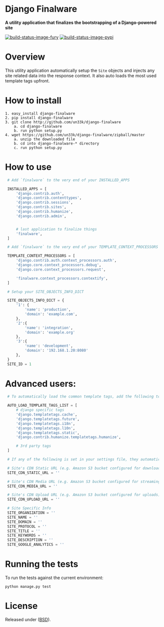 Django Finalware
====================

**A utility application that finalizes the bootstrapping of a Django-powered site**

[![build-status-image-fury]][fury]
[![build-status-image-pypi]][pypi]


Overview
====================

This utility application automatically setup the `Site` objects and injects any site related
data into the response context. It also auto loads the most used template tags upfront.

How to install
====================

    1. easy_install django-finalware
    2. pip install django-finalware
    3. git clone http://github.com/un33k/django-finalware
        a. cd django-finalware
        b. run python setup.py
    4. wget https://github.com/un33k/django-finalware/zipball/master
        a. unzip the downloaded file
        b. cd into django-finalware-* directory
        c. run python setup.py


How to use
====================

   ```python
    # Add `finalware` to the very end of your INSTALLED_APPS

    INSTALLED_APPS = [
        'django.contrib.auth',
        'django.contrib.contenttypes',
        'django.contrib.sessions',
        'django.contrib.sites',
        'django.contrib.humanize',
        'django.contrib.admin',


        # last application to finalize things
        'finalware',
    ]
   ```

   ```python
    # Add `finalware` to the very end of your TEMPLATE_CONTEXT_PROCESSORS

    TEMPLATE_CONTEXT_PROCESSORS = [
        'django.contrib.auth.context_processors.auth',
        'django.core.context_processors.debug',
        'django.core.context_processors.request',

        'finalware.context_processors.contextify',
    ]
   ```

   ```python
    # Setup your SITE_OBJECTS_INFO_DICT

    SITE_OBJECTS_INFO_DICT = {
        '1': {
            'name': 'production',
            'domain': 'example.com',
        },
        '2':{
            'name': 'integration',
            'domain': 'example.org'
        },
        '3':{
            'name': 'development',
            'domain': '192.168.1.20:8080'
        },
    }
    SITE_ID = 1
   ```


Advanced users:
====================

   ```python
    # To automatically load the common template tags, add the following to your settings file

    AUTO_LOAD_TEMPLATE_TAGS_LIST = [
        # django specific tags
        'django.templatetags.cache',
        'django.templatetags.future',
        'django.templatetags.i18n',
        'django.templatetags.l10n',
        'django.templatetags.static',
        'django.contrib.humanize.templatetags.humanize',

        # 3rd party tags
    ]

   ```

   ```python
    # If any of the following is set in your settings file, they automatically get inject into the context

    # Site's CDN Static URL (e.g. Amazon S3 bucket configured for downloading)
    SITE_CDN_STATIC_URL = ''

    # Site's CDN Media URL (e.g. Amazon S3 bucket configured for streaming)
    SITE_CDN_MEDIA_URL = ''

    # Site's CDN Upload URL (e.g. Amazon S3 bucket configured for uploads)
    SITE_CDN_UPLOAD_URL = ''

    # Site Specific Info
    SITE_ORGANIZATION = ''
    SITE_NAME = ''
    SITE_DOMAIN = ''
    SITE_PROTOCOL = ''
    SITE_TITLE = ''
    SITE_KEYWORDS = ''
    SITE_DESCRIPTION = ''
    SITE_GOOGLE_ANALYTICS = ''
   ```

Running the tests
====================

To run the tests against the current environment:

    python manage.py test


License
====================

Released under ([BSD](LICENSE.md)).


[build-status-image-travis]: https://secure.travis-ci.org/un33k/django-finalware.png?branch=master
[travis]: http://travis-ci.org/tomchristie/django-finalware?branch=master

[build-status-image-fury]: https://badge.fury.io/py/django-finalware.png
[fury]: http://badge.fury.io/py/django-finalware

[build-status-image-pypi]: https://pypip.in/d/django-finalware/badge.png
[pypi]: https://crate.io/packages/django-finalware?version=latest

